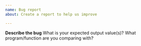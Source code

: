 ```yaml
---
name: Bug report
about: Create a report to help us improve

---
```


**Describe the bug**
What is your expected output value(s)? 
What program/function are you comparing with?
